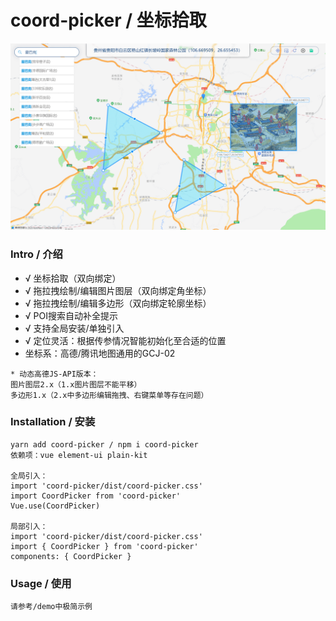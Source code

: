 # coord-picker / 坐标拾取

![图片](./preview.png)

### Intro / 介绍

- √ 坐标拾取（双向绑定）
- √ 拖拉拽绘制/编辑图片图层（双向绑定角坐标）
- √ 拖拉拽绘制/编辑多边形（双向绑定轮廓坐标）
- √ POI搜索自动补全提示
- √ 支持全局安装/单独引入
- √ 定位灵活：根据传参情况智能初始化至合适的位置
- 坐标系：高德/腾讯地图通用的GCJ-02
```
* 动态高德JS-API版本：
图片图层2.x（1.x图片图层不能平移） 
多边形1.x（2.x中多边形编辑拖拽、右键菜单等存在问题）
```


### Installation / 安装
```
yarn add coord-picker / npm i coord-picker
依赖项：vue element-ui plain-kit

全局引入：
import 'coord-picker/dist/coord-picker.css'
import CoordPicker from 'coord-picker'
Vue.use(CoordPicker)

局部引入：
import 'coord-picker/dist/coord-picker.css'
import { CoordPicker } from 'coord-picker'
components: { CoordPicker }
```


### Usage / 使用
```
请参考/demo中极简示例
```
